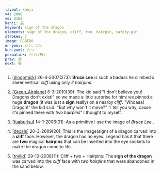 ```yaml
---
layout: kanji
v4: 2008
v6: 2164
kanji: 辰
keyword: sign of the dragon
elements: sign of the dragon, cliff, two, hairpin, safety-pin
strokes: 7
image: E8BEB0
on-yomi: シン、ジン
kun-yomi: たつ
permalink: /rtk/辰/
prev: 演
next: 辱
---
```


1) [<a href="http://kanji.koohii.com/profile/dingomick">dingomick</a>] 26-4-2007(273): <strong>Bruce Lee</strong> is such a badass he climbed a sheer vertical <em>cliff</em> using only <em>2 hairpins</em>.

2) [<a href="http://kanji.koohii.com/profile/Green_Airplane">Green_Airplane</a>] 6-3-2010(39): The kid said &quot;I don&#039;t believe you! Dragons don&#039;t exist!&quot; so we made a little surprise for him: we pinned a huge <strong>dragon </strong> (it was just a <strong>sign</strong> really) on a nearby <em>cliff</em>. &quot;Whoaaa! Dragon!&quot; the kid said. &quot;But why won&#039;t it move?&quot; &quot;I tell you why, cause it&#039;s pinned there with <em>two hairpins</em>&quot; I thought to myself.

3) [<a href="http://kanji.koohii.com/profile/fuaburisu">fuaburisu</a>] 14-1-2006(31): As a primitive I use the image of <em>Bruce Lee</em> .

4) [<a href="http://kanji.koohii.com/profile/decals">decals</a>] 20-3-2009(20): This is the image(sign) of a dragon carved into a <strong>cliff</strong> face. However, the dragon has no eyes. Legend has it that there are <strong>two</strong> magical <strong>hairpins</strong> that can be inserted into the eye sockets to make the dragon come to life.

5) [<a href="http://kanji.koohii.com/profile/tryllid">tryllid</a>] 29-12-2008(11): Cliff + two + Hairpins: The<strong> sign of the dragon</strong> was carved into the <em>cliff</em> face with <em>two hairpins</em> that were abandoned in the sand below.

